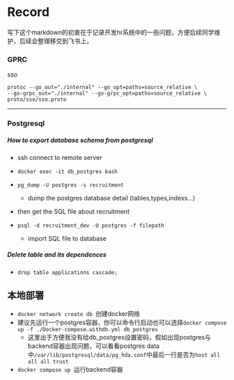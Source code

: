 # Record

写下这个markdown的初衷在于记录开发hr系统中的一些问题，方便后续同学维护，后续会整理移交到飞书上。

### GPRC

sso 

``` 
protoc --go_out="./internal" --go_opt=paths=source_relative \          
--go-grpc_out="./internal" --go-grpc_opt=paths=source_relative \          
proto/sso/sso.proto    
```
------

### Postgresql

##### How to export database schema from postgresql 

- ssh connect to remote server
- `docker exec -it db_postgres bash       `
- `pg_dump -U postgres -s recruitment`  
  - dump the postgres database detail (tables,types,indexs...)  

- then get the SQL file about recruitment
- `psql -d recruitment_dev -U postgres -f filepath`  
  - import SQL file to database


##### Delete table and its dependences


- `drop table applications cascade;`
  ​	

## 本地部署

- `docker network create db `创建docker网络
- 建议先运行一个postgres容器，你可以命令行启动也可以选择`docker compose up -f ./Docker-compose.withdb.yml db_postgres`
  - 这里出于方便我没有给db_postgres设置密码，假如出现postgres与backend容器出现问题，可以看看postgres data中`/var/lib/postgresql/data/pg_hda.conf`中最后一行是否为`host all all all trust`
- `docker compose up `运行backend容器
